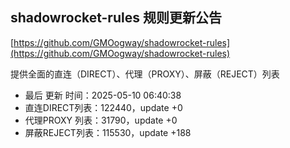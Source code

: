 ## shadowrocket-rules 规则更新公告

[https://github.com/GMOogway/shadowrocket-rules](https://github.com/GMOogway/shadowrocket-rules)

提供全面的直连（DIRECT）、代理（PROXY）、屏蔽（REJECT）列表
- 最后 更新 时间：2025-05-10 06:40:38
- 直连DIRECT列表：122440，update +0
- 代理PROXY 列表：31790，update +0
- 屏蔽REJECT列表：115530，update +188